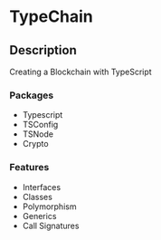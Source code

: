# TypeChain

## Description

Creating a Blockchain with TypeScript

### Packages

- Typescript
- TSConfig
- TSNode
- Crypto

### Features

- Interfaces
- Classes
- Polymorphism
- Generics
- Call Signatures
